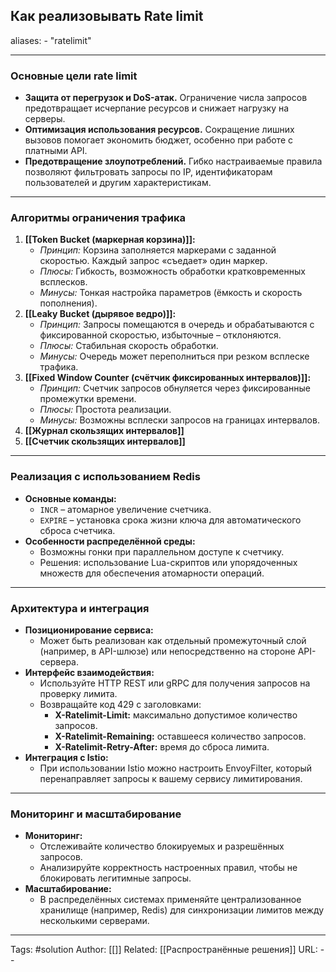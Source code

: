 ## Как реализовывать Rate limit
aliases: 
	- "ratelimit"

---

###  Основные цели rate limit

- **Защита от перегрузок и DoS-атак.** Ограничение числа запросов предотвращает исчерпание ресурсов и снижает нагрузку на серверы.
- **Оптимизация использования ресурсов.** Сокращение лишних вызовов помогает экономить бюджет, особенно при работе с платными API.
- **Предотвращение злоупотреблений.** Гибко настраиваемые правила позволяют фильтровать запросы по IP, идентификаторам пользователей и другим характеристикам.

---

### Алгоритмы ограничения трафика

1. **[[Token Bucket (маркерная корзина)]]:**
    - _Принцип:_ Корзина заполняется маркерами с заданной скоростью. Каждый запрос «съедает» один маркер.
    - _Плюсы:_ Гибкость, возможность обработки кратковременных всплесков.
    - _Минусы:_ Тонкая настройка параметров (ёмкость и скорость пополнения).
2. **[[Leaky Bucket (дырявое ведро)]]:**
    - _Принцип:_ Запросы помещаются в очередь и обрабатываются с фиксированной скоростью, избыточные – отклоняются.
    - _Плюсы:_ Стабильная скорость обработки.
    - _Минусы:_ Очередь может переполниться при резком всплеске трафика.
3. **[[Fixed Window Counter (счётчик фиксированных интервалов)]]:**
    - _Принцип:_ Счетчик запросов обнуляется через фиксированные промежутки времени.
    - _Плюсы:_ Простота реализации.
    - _Минусы:_ Возможны всплески запросов на границах интервалов.
4. **[[Журнал скользящих интервалов]]**
5. **[[Счетчик скользящих интервалов]]**

---

### Реализация с использованием Redis
- **Основные команды:**
    - `INCR` – атомарное увеличение счетчика.
    - `EXPIRE` – установка срока жизни ключа для автоматического сброса счетчика.
- **Особенности распределённой среды:**
    - Возможны гонки при параллельном доступе к счетчику.
    - Решения: использование Lua-скриптов или упорядоченных множеств для обеспечения атомарности операций.

---

### Архитектура и интеграция

- **Позиционирование сервиса:**
    - Может быть реализован как отдельный промежуточный слой (например, в API-шлюзе) или непосредственно на стороне API-сервера.
- **Интерфейс взаимодействия:**
    - Используйте HTTP REST или gRPC для получения запросов на проверку лимита.
    - Возвращайте код 429 с заголовками:
        - **X-Ratelimit-Limit:** максимально допустимое количество запросов.
        - **X-Ratelimit-Remaining:** оставшееся количество запросов.
        - **X-Ratelimit-Retry-After:** время до сброса лимита.
- **Интеграция с Istio:**
    - При использовании Istio можно настроить EnvoyFilter, который перенаправляет запросы к вашему сервису лимитирования.

---

### Мониторинг и масштабирование

- **Мониторинг:**
    - Отслеживайте количество блокируемых и разрешённых запросов.
    - Анализируйте корректность настроенных правил, чтобы не блокировать легитимные запросы.
- **Масштабирование:**
    - В распределённых системах применяйте централизованное хранилище (например, Redis) для синхронизации лимитов между несколькими серверами.

---
Tags: #solution
Author: [[]]
Related: [[Распространённые решения]]
URL: -- 